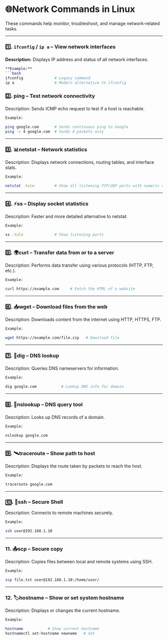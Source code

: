 # 🌐Network Commands in Linux

These commands help monitor, troubleshoot, and manage network-related tasks.

---

### 1️⃣. `ifconfig` / `ip a` – View network interfaces
**Description:** Displays IP address and status of all network interfaces.
```bash  
**Example:**  
```bash
ifconfig              # Legacy command
ip a                  # Modern alternative to ifconfig
```


### 2️⃣. ping – Test network connectivity

Description: Sends ICMP echo request to test if a host is reachable.
```bash
Example:

ping google.com       # Sends continuous ping to Google
ping -c 4 google.com  # Sends 4 packets only

```
---

###  3️⃣. 📊netstat – Network statistics

Description: Displays network connections, routing tables, and interface stats.
```bash
Example:

netstat -tuln         # Show all listening TCP/UDP ports with numeric output

```
---

### 4️⃣. ⚡ss – Display socket statistics

Description: Faster and more detailed alternative to netstat.

```bash
Example:

ss -tuln              # Show listening ports

```
---

### 5️⃣. 🌍curl – Transfer data from or to a server

Description: Performs data transfer using various protocols (HTTP, FTP, etc.).

```bash
Example:

curl https://example.com     # Fetch the HTML of a website

```
---

### 6️⃣. 📥wget – Download files from the web

Description: Downloads content from the internet using HTTP, HTTPS, FTP.

```bash
Example:

wget https://example.com/file.zip   # Download file
```

---

### 7️⃣. 🧠dig – DNS lookup

Description: Queries DNS nameservers for information.

```bash
Example:

dig google.com           # Lookup DNS info for domain

```
---

### 8️⃣. 🔎nslookup – DNS query tool

Description: Looks up DNS records of a domain.

```bash
Example:

nslookup google.com

```
---

### 9️⃣. 🛰️traceroute – Show path to host

Description: Displays the route taken by packets to reach the host.

```bash
Example:

traceroute google.com

```
---

### 🔟. 🔐ssh – Secure Shell

Description: Connects to remote machines securely.

```bash
Example:

ssh user@192.168.1.10

```
---

### 11. 📤scp – Secure copy

Description: Copies files between local and remote systems using SSH.

```bash
Example:

scp file.txt user@192.168.1.10:/home/user/

```
---

### 12. 🏷️hostname – Show or set system hostname

Description: Displays or changes the current hostname.

```bash
Example:

hostname           # Show current hostname
hostnamectl set-hostname newname   # Set

```